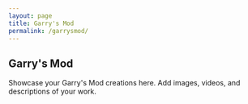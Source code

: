 ```yaml
---
layout: page
title: Garry's Mod
permalink: /garrysmod/
---
```


<section class="category-section">
  <h2>Garry's Mod</h2>
  <p>Showcase your Garry's Mod creations here. Add images, videos, and descriptions of your work.</p>
</section>
